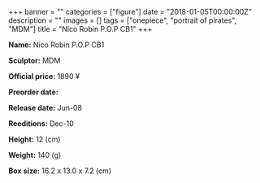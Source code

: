 +++
banner = ""
categories = ["figure"]
date = "2018-01-05T00:00:00Z"
description = ""
images = []
tags = ["onepiece", "portrait of pirates", "MDM"]
title = "Nico Robin P.O.P CB1"
+++

**Name:** Nico Robin P.O.P CB1

**Sculptor:** MDM

**Official price:** 1890 ¥

**Preorder date:** 

**Release date:** Jun-08

**Reeditions:** Dec-10

**Height:** 12 (cm)

**Weight:** 140 (g)

**Box size:** 16.2 x 13.0 x 7.2 (cm)


